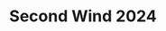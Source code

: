 ---
# Striking header background image, Ideal images are homogenous around the centre and contrasting to the text. Non-ideal images can use `title_guard`
header_image: "images/background.png"
#
# When set true, uses video from custom_header_video.html partial, instead of header_image
header_use_video: false
#
# Optional header logo. CSS: `#blog-logo`, with max-height defined, optimize to prevent scaling
header_logo: "images/Second_Wind_Logo_White.png"
title: "Second Wind 2024"
#
# Headers are safeHTML, you can use HTML tags such as b,i,u,br
header_headline: "JULY 12-14 2024"
header_subheadline: "<p>Presented by <a target='_blank' href='https://respawn.co.nz/'>Respawn Esports Centre</a></p>

<script>
function updateTimer() {
  future  = new Date(1720762200 * 1000);
  now     = new Date();
  diff    = future - now;

  days  = Math.floor( diff / (1000*60*60*24) );
  hours = Math.floor( diff / (1000*60*60) );
  mins  = Math.floor( diff / (1000*60) );
  secs  = Math.floor( diff / 1000 );

  d = days;
  h = hours - days  * 24;
  m = mins  - hours * 60;
  s = secs  - mins  * 60;

  document.getElementById('timer')
    .innerHTML =
      d + '<span> days, </span>' +
      h + '<span> hours, </span>' +
      m + '<span> minutes, </span>' +
      s + '<span> seconds </span>' ;
}
setInterval('updateTimer()', 1000 );
</script>

<div style='font-size: 40px; background: black; padding: 15px; border-radius: 15px;' id='timer'></div>

<p><a class='btn site-menu' style='font-size: 32px; -webkit-border-radius: 6px; padding: 20px 30px; text-shadow: none;' href='https://www.start.gg/tournament/second-wind-2024/details' target='_blank' rel='noopener noreferrer'>Sign up now!</a></p>"


# Add a 'Go back to top' item to the navigation menu
# Title: name of navigation menu entry
# Weight (i. e. position in menu): none = no menu entry, first = add as first entry, last = ad as last entry
nav_to_top_title: "Return To Top"
nav_to_top_weight: last
---